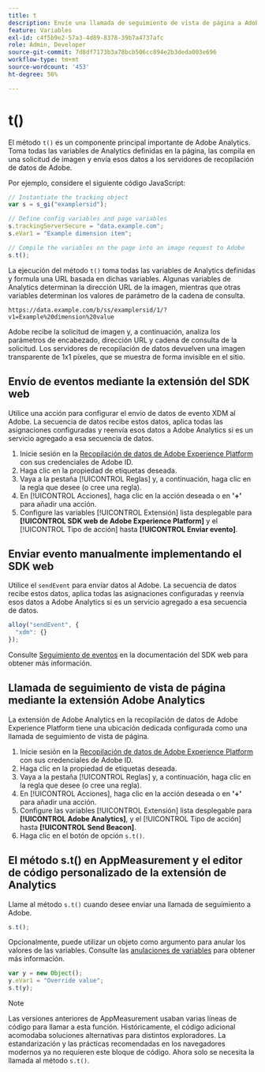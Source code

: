 ```yaml
---
title: t
description: Envíe una llamada de seguimiento de vista de página a Adobe.
feature: Variables
exl-id: c4f5b9e2-57a3-4d89-8378-39b7a4737afc
role: Admin, Developer
source-git-commit: 7d8df7173b3a78bcb506cc894e2b3deda003e696
workflow-type: tm+mt
source-wordcount: '453'
ht-degree: 56%

---
```


# t()

El método `t()` es un componente principal importante de Adobe Analytics. Toma todas las variables de Analytics definidas en la página, las compila en una solicitud de imagen y envía esos datos a los servidores de recopilación de datos de Adobe.

Por ejemplo, considere el siguiente código JavaScript:

```js
// Instantiate the tracking object
var s = s_gi("examplersid");

// Define config variables and page variables
s.trackingServerSecure = "data.example.com";
s.eVar1 = "Example dimension item";

// Compile the variables on the page into an image request to Adobe
s.t();
```

La ejecución del método `t()` toma todas las variables de Analytics definidas y formula una URL basada en dichas variables. Algunas variables de Analytics determinan la dirección URL de la imagen, mientras que otras variables determinan los valores de parámetro de la cadena de consulta.

```text
https://data.example.com/b/ss/examplersid/1/?v1=Example%20dimension%20value
```

Adobe recibe la solicitud de imagen y, a continuación, analiza los parámetros de encabezado, dirección URL y cadena de consulta de la solicitud. Los servidores de recopilación de datos devuelven una imagen transparente de 1x1 píxeles, que se muestra de forma invisible en el sitio.

## Envío de eventos mediante la extensión del SDK web

Utilice una acción para configurar el envío de datos de evento XDM al Adobe. La secuencia de datos recibe estos datos, aplica todas las asignaciones configuradas y reenvía esos datos a Adobe Analytics si es un servicio agregado a esa secuencia de datos.

1. Inicie sesión en la [Recopilación de datos de Adobe Experience Platform](https://experience.adobe.com/data-collection) con sus credenciales de Adobe ID.
1. Haga clic en la propiedad de etiquetas deseada.
1. Vaya a la pestaña [!UICONTROL Reglas] y, a continuación, haga clic en la regla que desee (o cree una regla).
1. En [!UICONTROL Acciones], haga clic en la acción deseada o en **&#39;+&#39;** para añadir una acción.
1. Configure las variables [!UICONTROL Extensión] lista desplegable para **[!UICONTROL SDK web de Adobe Experience Platform]** y el [!UICONTROL Tipo de acción] hasta **[!UICONTROL Enviar evento]**.

## Enviar evento manualmente implementando el SDK web

Utilice el `sendEvent` para enviar datos al Adobe. La secuencia de datos recibe estos datos, aplica todas las asignaciones configuradas y reenvía esos datos a Adobe Analytics si es un servicio agregado a esa secuencia de datos.

```js
alloy("sendEvent", {
  "xdm": {}
});
```

Consulte [Seguimiento de eventos](https://experienceleague.adobe.com/docs/experience-platform/edge/fundamentals/tracking-events.html?lang=es) en la documentación del SDK web para obtener más información.

## Llamada de seguimiento de vista de página mediante la extensión Adobe Analytics

La extensión de Adobe Analytics en la recopilación de datos de Adobe Experience Platform tiene una ubicación dedicada configurada como una llamada de seguimiento de vista de página.

1. Inicie sesión en la [Recopilación de datos de Adobe Experience Platform](https://experience.adobe.com/data-collection) con sus credenciales de Adobe ID.
1. Haga clic en la propiedad de etiquetas deseada.
1. Vaya a la pestaña [!UICONTROL Reglas] y, a continuación, haga clic en la regla que desee (o cree una regla).
1. En [!UICONTROL Acciones], haga clic en la acción deseada o en **&#39;+&#39;** para añadir una acción.
1. Configure las variables [!UICONTROL Extensión] lista desplegable para **[!UICONTROL Adobe Analytics]**, y el [!UICONTROL Tipo de acción] hasta **[!UICONTROL Send Beacon]**.
1. Haga clic en el botón de opción `s.t()`.

## El método s.t() en AppMeasurement y el editor de código personalizado de la extensión de Analytics

Llame al método `s.t()` cuando desee enviar una llamada de seguimiento a Adobe.

```js
s.t();
```

Opcionalmente, puede utilizar un objeto como argumento para anular los valores de las variables. Consulte las [anulaciones de variables](../../js/overrides.md) para obtener más información.

```js
var y = new Object();
y.eVar1 = "Override value";
s.t(y);
```

>[!NOTE]
>
>Las versiones anteriores de AppMeasurement usaban varias líneas de código para llamar a esta función. Históricamente, el código adicional acomodaba soluciones alternativas para distintos exploradores. La estandarización y las prácticas recomendadas en los navegadores modernos ya no requieren este bloque de código. Ahora solo se necesita la llamada al método `s.t()`.
